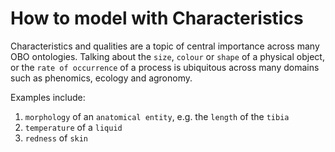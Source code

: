 # How to model with Characteristics

Characteristics and qualities are a topic of central importance across many OBO ontologies. Talking about the `size`, `colour` or `shape` of a physical object, or the `rate of occurrence` of a process is ubiquitous across many domains such as phenomics, ecology and agronomy. 

Examples include:
1. `morphology` of an `anatomical entity`, e.g. the `length` of the `tibia`
2. `temperature` of a `liquid`
3. `redness` of `skin`